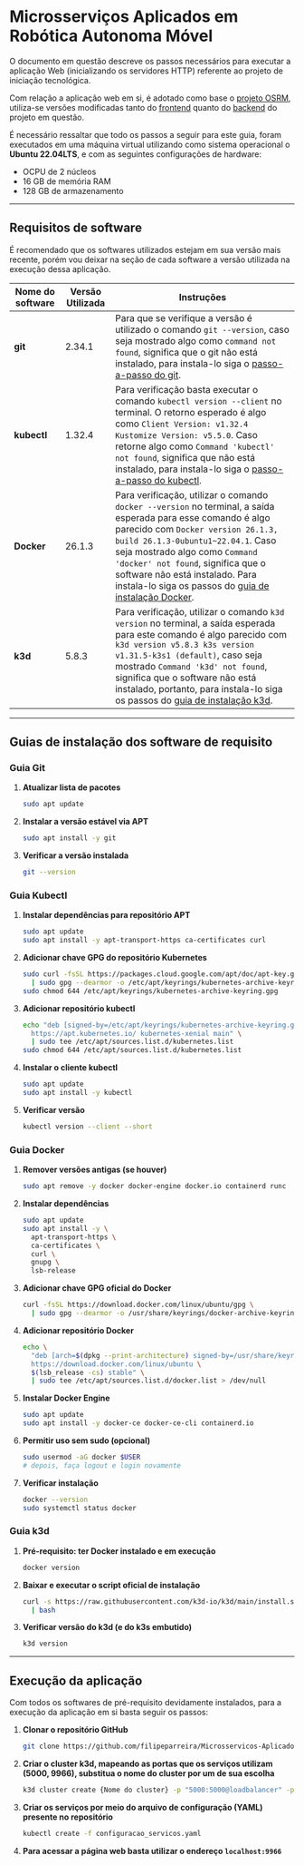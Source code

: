 # Microsserviços Aplicados em Robótica Autonoma Móvel

O documento em questão descreve os passos necessários para executar a aplicação Web (inicializando os servidores HTTP) referente ao projeto de iniciação tecnológica. 

Com relação a aplicação web em si, é adotado como base o [projeto OSRM](https://project-osrm.org/), utiliza-se versões modificadas tanto do [frontend](https://github.com/Project-OSRM/osrm-frontend) quanto do [backend](https://github.com/Project-OSRM/osrm-backend) do projeto em questão.

É necessário ressaltar que todo os passos a seguir para este guia, foram executados em uma máquina virtual utilizando como sistema operacional o **Ubuntu 22.04LTS**, e com as seguintes configurações de hardware: 

  * OCPU de 2 núcleos 
  * 16 GB de memória RAM 
  * 128 GB de armazenamento
****
## Requisitos de software
É recomendado que os softwares utilizados estejam em sua versão mais recente, porém vou deixar na seção de cada software a versão utilizada na execução dessa aplicação.

|  Nome do software| Versão Utilizada| Instruções                                                                                                                                                                           |
|------------------|-----------------|--------------------------------------------------------------------------------------------------------------------------------------------------------------------------------------|
|       **git** |      2.34.1     |Para que se verifique a versão é utilizado o comando `git --version`, caso seja mostrado algo como `command not found`, significa que o git não está instalado, para instala-lo siga o [passo-a-passo do git](#guia-git).|
|   **kubectl** |    1.32.4       |Para verificação basta executar o comando  `kubectl version --client` no terminal. O retorno esperado é  algo como `Client Version: v1.32.4 Kustomize Version: v5.5.0`. Caso retorne algo como `Command 'kubectl' not found`, significa que não está instalado, para instala-lo siga o [passo-a-passo do kubectl](#guia-kubectl).                         |
|     **Docker**|   26.1.3        |Para verificação, utilizar o comando `docker --version` no terminal, a saída esperada para esse comando é algo parecido com `Docker version 26.1.3, build 26.1.3-0ubuntu1~22.04.1`. Caso seja mostrado algo como `Command 'docker' not found`, significa que o software não está instalado. Para instala-lo siga os passos do [guia de instalação Docker](#guia-docker).|
|      **k3d**|   5.8.3         |Para verificação, utilizar o comando `k3d version` no terminal, a saída esperada para este comando é  algo parecido com `k3d version v5.8.3 k3s version v1.31.5-k3s1 (default)`, caso seja mostrado `Command 'k3d' not found`, significa que o software não está instalado, portanto, para instala-lo siga os passos do [guia de instalação k3d](#guia-k3d).|



****
## Guias de instalação dos software de requisito

### Guia Git

1. **Atualizar lista de pacotes**  
   ```bash
   sudo apt update
   ```

2. **Instalar a versão estável via APT**  
   ```bash
   sudo apt install -y git
   ```
3. **Verificar a versão instalada**  
   ```bash
   git --version
   ```  
### Guia Kubectl

1. **Instalar dependências para repositório APT**  
   ```bash
   sudo apt update
   sudo apt install -y apt-transport-https ca-certificates curl
   ```

2. **Adicionar chave GPG do repositório Kubernetes**  
   ```bash
   sudo curl -fsSL https://packages.cloud.google.com/apt/doc/apt-key.gpg \
     | sudo gpg --dearmor -o /etc/apt/keyrings/kubernetes-archive-keyring.gpg
   sudo chmod 644 /etc/apt/keyrings/kubernetes-archive-keyring.gpg
   ```

3. **Adicionar repositório kubectl**  
   ```bash
   echo "deb [signed-by=/etc/apt/keyrings/kubernetes-archive-keyring.gpg] \
     https://apt.kubernetes.io/ kubernetes-xenial main" \
     | sudo tee /etc/apt/sources.list.d/kubernetes.list
   sudo chmod 644 /etc/apt/sources.list.d/kubernetes.list
   ```

4. **Instalar o cliente kubectl**  
   ```bash
   sudo apt update
   sudo apt install -y kubectl
   ```

5. **Verificar versão**  
   ```bash
   kubectl version --client --short
   ```  

### Guia Docker

1. **Remover versões antigas (se houver)**  
   ```bash
   sudo apt remove -y docker docker-engine docker.io containerd runc
   ```

2. **Instalar dependências**  
   ```bash
   sudo apt update
   sudo apt install -y \
     apt-transport-https \
     ca-certificates \
     curl \
     gnupg \
     lsb-release
   ```

3. **Adicionar chave GPG oficial do Docker**  
   ```bash
   curl -fsSL https://download.docker.com/linux/ubuntu/gpg \
     | sudo gpg --dearmor -o /usr/share/keyrings/docker-archive-keyring.gpg
   ```

4. **Adicionar repositório Docker**  
   ```bash
   echo \
     "deb [arch=$(dpkg --print-architecture) signed-by=/usr/share/keyrings/docker-archive-keyring.gpg] \
     https://download.docker.com/linux/ubuntu \
     $(lsb_release -cs) stable" \
     | sudo tee /etc/apt/sources.list.d/docker.list > /dev/null
   ```

5. **Instalar Docker Engine**  
   ```bash
   sudo apt update
   sudo apt install -y docker-ce docker-ce-cli containerd.io
   ```

6. **Permitir uso sem sudo (opcional)**  
   ```bash
   sudo usermod -aG docker $USER
   # depois, faça logout e login novamente
   ```

7. **Verificar instalação**  
   ```bash
   docker --version
   sudo systemctl status docker
   ```

### Guia k3d

1. **Pré-requisito: ter Docker instalado e em execução**  
   ```bash
   docker version
   ```

2. **Baixar e executar o script oficial de instalação**  
   ```bash
   curl -s https://raw.githubusercontent.com/k3d-io/k3d/main/install.sh \
     | bash
   ```

3. **Verificar versão do k3d (e do k3s embutido)**  
   ```bash
   k3d version
   ```  
---
## Execução da aplicação
Com todos os softwares de pré-requisito devidamente instalados, para a execução da aplicação em si basta seguir os passos:

1. **Clonar o repositório GitHub**  
   ```bash
   git clone https://github.com/filipeparreira/Microsservicos-Aplicado-em-Robotica-Autonoma-Movel
   ```  

2. **Criar o cluster k3d, mapeando as portas que os serviços utilizam (5000, 9966), substitua o nome do cluster por um de sua escolha**  
   ```bash
   k3d cluster create {Nome do cluster} -p "5000:5000@loadbalancer" -p "9966:9966@loadbalancer"
   ```  

3. **Criar os serviços por meio do arquivo de configuração (YAML) presente no repositório**  
   ```bash
   kubectl create -f configuracao_servicos.yaml
   ```  

4. **Para acessar a página web basta utilizar o endereço `localhost:9966`**  










